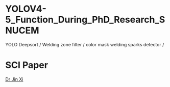# YOLOV4-5_Function_During_PhD_Research_SNUCEM
YOLO Deepsort / Welding zone filter / color mask welding sparks detector / 

# SCI Paper
[Dr Jin Xi](https://www.mdpi.com/1424-8220/23/15/6826)
